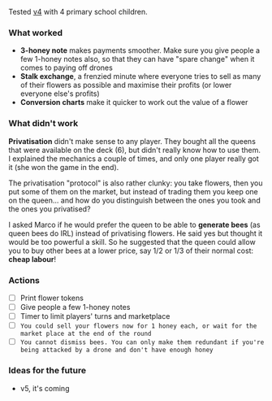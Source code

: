 Tested [v4](../versions/v4) with 4 primary school children.

### What worked

- **3-honey note** makes payments smoother. Make sure you give people a few 1-honey notes also, so that they can have "spare change" when it comes to paying off drones
- **Stalk exchange**, a frenzied minute where everyone tries to sell as many of their flowers as possible and maximise their profits (or lower everyone else's profits) 
- **Conversion charts** make it quicker to work out the value of a flower

### What didn't work

**Privatisation** didn't make sense to any player. They bought all the queens that were available on the deck (6), but didn't really know how to use them. I explained the mechanics a couple of times, and only one player really got it (she won the game in the end). 

The privatisation "protocol" is also rather clunky: you take flowers, then you put some of them on the market, but instead of trading them you keep one on the queen... and how do you distinguish between the ones you took and the ones you privatised?

I asked Marco if he would prefer the queen to be able to **generate bees** (as queen bees do IRL) instead of privatising flowers. He said yes but thought it would be too powerful a skill. So he suggested that the queen could allow you to buy other bees at a lower price, say 1/2 or 1/3 of their normal cost: **cheap labour**!  

### Actions

- [ ] Print flower tokens
- [ ] Give people a few 1-honey notes
- [ ] Timer to limit players' turns and marketplace
- [ ] `You could sell your flowers now for 1 honey each, or wait for the market place at the end of the round`
- [ ] `You cannot dismiss bees. You can only make them redundant if you're being attacked by a drone and don't have enough honey`

### Ideas for the future

- v5, it's coming